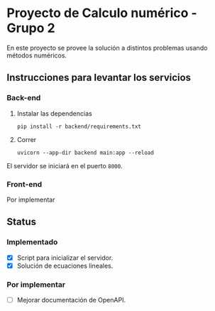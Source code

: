 # Proyecto de Calculo numérico - Grupo 2

En este proyecto se provee la solución a distintos problemas usando métodos numéricos.

## Instrucciones para levantar los servicios

### Back-end

1. Instalar las dependencias

    ```shell
    pip install -r backend/requirements.txt
    ```

2. Correr

    ```shell
    uvicorn --app-dir backend main:app --reload
    ```

El servidor se iniciará en el puerto `8000`.

### Front-end

Por implementar

## Status

### Implementado

- [x] Script para inicializar el servidor.
- [x] Solución de ecuaciones lineales.

### Por implementar

- [ ] Mejorar documentación de OpenAPI.
